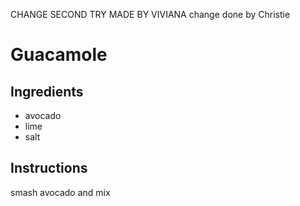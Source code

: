 CHANGE SECOND TRY MADE BY VIVIANA
change done by Christie
# Guacamole
## Ingredients
* avocado
* lime
* salt
## Instructions
smash avocado and mix
